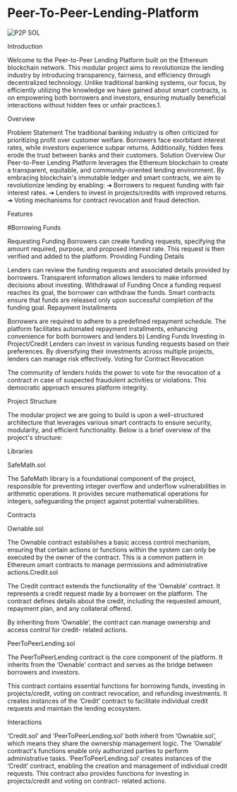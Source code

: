 # Peer-To-Peer-Lending-Platform

![P2P SOL](https://github.com/HUMAYOU-ALI-SARAL/Peer-To-Peer-Lending-Platform/assets/78782252/c483828f-aaea-4077-bb1a-2d433a03cf13)

Introduction

Welcome to the Peer-to-Peer Lending Platform built on the Ethereum blockchain network.
This modular project aims to revolutionize the lending industry by introducing transparency,
fairness, and efficiency through decentralized technology.
Unlike traditional banking systems, our focus, by efficiently utilizing the knowledge we have
gained about smart contracts, is on empowering both borrowers and investors, ensuring
mutually beneficial interactions without hidden fees or unfair practices.1.

Overview

Problem Statement
The traditional banking industry is often criticized for prioritizing profit over customer welfare.
Borrowers face exorbitant interest rates, while investors experience subpar returns.
Additionally, hidden fees erode the trust between banks and their customers.
Solution Overview
Our Peer-to-Peer Lending Platform leverages the Ethereum blockchain to create a transparent,
equitable, and community-oriented lending environment.
By embracing blockchain's immutable ledger and smart contracts, we aim to revolutionize
lending by enabling:
➔ Borrowers to request funding with fair interest rates.
➔ Lenders to invest in projects/credits with improved returns.
➔ Voting mechanisms for contract revocation and fraud detection.

Features

#Borrowing Funds

Requesting Funding
Borrowers can create funding requests, specifying the amount required, purpose, and proposed
interest rate. This request is then verified and added to the platform.
Providing Funding Details

Lenders can review the funding requests and associated details provided by borrowers.
Transparent information allows lenders to make informed decisions about investing.
Withdrawal of Funding
Once a funding request reaches its goal, the borrower can withdraw the funds. Smart contracts
ensure that funds are released only upon successful completion of the funding goal.
Repayment Installments

Borrowers are required to adhere to a predefined repayment schedule. The platform facilitates
automated repayment installments, enhancing convenience for both borrowers and lenders.b) Lending Funds
Investing in Project/Credit
Lenders can invest in various funding requests based on their preferences. By diversifying their
investments across multiple projects, lenders can manage risk effectively.
Voting for Contract Revocation

The community of lenders holds the power to vote for the revocation of a contract in case of
suspected fraudulent activities or violations. This democratic approach ensures platform
integrity.


Project Structure

The modular project we are going to build is upon a well-structured architecture that
leverages various smart contracts to ensure security, modularity, and efficient functionality.
Below is a brief overview of the project's structure:

Libraries

SafeMath.sol

The SafeMath library is a foundational component of the project, responsible for preventing
integer overflow and underflow vulnerabilities in arithmetic operations.
It provides secure mathematical operations for integers, safeguarding the project against
potential vulnerabilities.

Contracts

Ownable.sol

The Ownable contract establishes a basic access control mechanism, ensuring that certain
actions or functions within the system can only be executed by the owner of the contract.
This is a common pattern in Ethereum smart contracts to manage permissions and
administrative actions.Credit.sol

The Credit contract extends the functionality of the ‘Ownable’ contract. It represents a credit
request made by a borrower on the platform.
The contract defines details about the credit, including the requested amount, repayment
plan, and any collateral offered.

By inheriting from ‘Ownable’, the contract can manage ownership and access control for credit-
related actions.

PeerToPeerLending.sol

The PeerToPeerLending contract is the core component of the platform. It inherits from the
‘Ownable’ contract and serves as the bridge between borrowers and investors.

This contract contains essential functions for borrowing funds, investing in projects/credit, voting
on contract revocation, and refunding investments.
It creates instances of the ‘Credit’ contract to facilitate individual credit requests and maintain
the lending ecosystem.

Interactions

‘Credit.sol’ and ‘PeerToPeerLending.sol’ both inherit from ‘Ownable.sol’, which means they
share the ownership management logic. The ‘Ownable’ contract's functions enable only
authorized parties to perform administrative tasks.
‘PeerToPeerLending.sol’ creates instances of the ‘Credit’ contract, enabling the creation and
management of individual credit requests.
This contract also provides functions for investing in projects/credit and voting on contract-
related actions.

